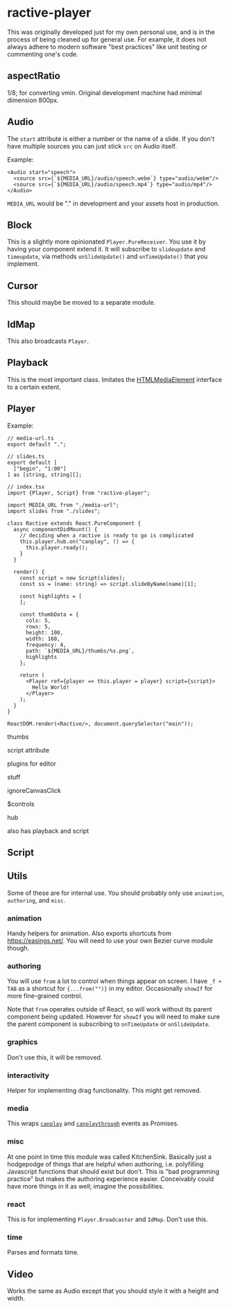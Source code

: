 # ractive-player

This was originally developed just for my own personal use, and is in the process of being cleaned up for general use. For example, it does not always adhere to modern software "best practices" like unit testing or commenting one's code.

## aspectRatio

1/8; for converting vmin. Original development machine had minimal dimension 800px.

## Audio

The `start` attribute is either a number or the name of a slide. If you don't have multiple sources you can just stick `src` on Audio itself.

Example:

```JSX
<Audio start="speech">
  <source src={`${MEDIA_URL}/audio/speech.webm`} type="audio/webm"/>
  <source src={`${MEDIA_URL}/audio/speech.mp4`} type="audio/mp4"/>
</Audio>
```

`MEDIA_URL` would be "." in development and your assets host in production.

## Block

This is a slightly more opinionated `Player.PureReceiver`. You use it by having your component extend it. It will subscribe to `slideupdate` and `timeupdate`, via methods `onSlideUpdate()` and `onTimeUpdate()` that you implement.

## Cursor

This should maybe be moved to a separate module.

## IdMap

This also broadcasts `Player`.

## Playback

This is the most important class. Imitates the [HTMLMediaElement](https://developer.mozilla.org/en-US/docs/Web/API/HTMLMediaElement) interface to a certain extent.

## Player

Example:

```JSX
// media-url.ts
export default ".";

// slides.ts
export default [
  ["begin", "1:00"]
] as [string, string][];

// index.tsx
import {Player, Script} from "ractive-player";

import MEDIA_URL from "./media-url";
import slides from "./slides";

class Ractive extends React.PureComponent {
  async componentDidMount() {
    // deciding when a ractive is ready to go is complicated
    this.player.hub.on("canplay", () => {
      this.player.ready();
    }
  }

  render() {
    const script = new Script(slides);
    const ss = (name: string) => script.slideByName(name)[1];

    const highlights = [
    ];

    const thumbData = {
      cols: 5,
      rows: 5,
      height: 100,
      width: 160,
      frequency: 4,
      path: `${MEDIA_URL}/thumbs/%s.png`,
      highlights
    };
  
    return (
      <Player ref={player => this.player = player} script={script}>
        Hello World!
      </Player>
    );
  }
}

ReactDOM.render(<Ractive/>, document.querySelector("main"));
```

thumbs

script attribute

plugins for editor

stuff

ignoreCanvasClick

$controls

hub

also has playback and script

## Script

## Utils

Some of these are for internal use. You should probably only use `animation`, `authoring`, and `misc`.

### animation

Handy helpers for animation. Also exports shortcuts from https://easings.net/. You will need to use your own Bezier curve module though.

### authoring

You will use `from` a lot to control when things appear on screen. I have `_f + TAB` as a shortcut for `{...from("")}` in my editor. Occasionally `showIf` for more fine-grained control.

Note that `from` operates outside of React, so will work without its parent component being updated. However for `showIf` you will need to make sure the parent component is subscribing to `onTimeUpdate` or `onSlideUpdate`.

### graphics

Don't use this, it will be removed.

### interactivity

Helper for implementing drag functionality. This might get removed.

### media

This wraps [`canplay`]() and [`canplaythrough`]() events as Promises.

### misc

At one point in time this module was called KitchenSink. Basically just a hodgepodge of things that are helpful when authoring, i.e. polyfilling Javascript functions that should exist but don't. This is "bad programming practice" but makes the authoring experience easier. Conceivably could have more things in it as well; imagine the possibilities.

### react

This is for implementing `Player.Broadcaster` and `IdMap`. Don't use this.

### time

Parses and formats time.

## Video

Works the same as Audio except that you should style it with a height and width.
